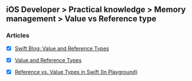 ## iOS Developer > Practical knowledge > Memory management > Value vs Reference type

### Articles
- [X] [Swift Blog: Value and Reference Types](https://developer.apple.com/swift/blog/?id=10)
- [X] [Value and Reference Types](https://thatthinginswift.com/value-and-reference-types/)
- [X] [Reference vs. Value Types in Swift (In Playground)](https://www.raywenderlich.com/9481-reference-vs-value-types-in-swift)


